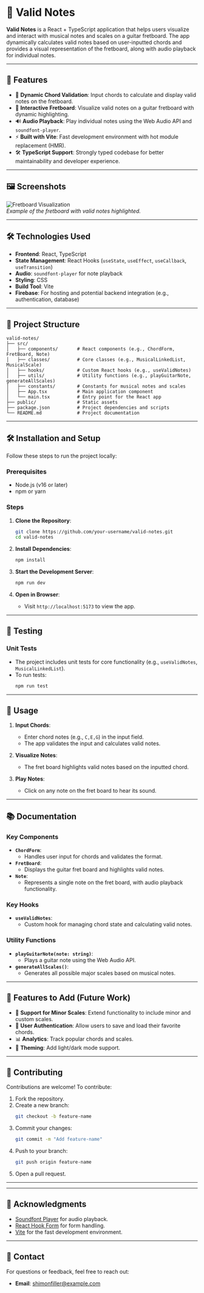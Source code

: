 # 🎸 Valid Notes

**Valid Notes** is a React + TypeScript application that helps users visualize and interact with musical notes and scales on a guitar fretboard. The app dynamically calculates valid notes based on user-inputted chords and provides a visual representation of the fretboard, along with audio playback for individual notes.

---

## 🚀 Features

- 🎼 **Dynamic Chord Validation**: Input chords to calculate and display valid notes on the fretboard.
- 🎸 **Interactive Fretboard**: Visualize valid notes on a guitar fretboard with dynamic highlighting.
- 🔊 **Audio Playback**: Play individual notes using the Web Audio API and `soundfont-player`.
- ⚡ **Built with Vite**: Fast development environment with hot module replacement (HMR).
- 🛠️ **TypeScript Support**: Strongly typed codebase for better maintainability and developer experience.

---

## 🖼️ Screenshots

![Fretboard Visualization](https://via.placeholder.com/800x400?text=Fretboard+Visualization)  
_Example of the fretboard with valid notes highlighted._

---

## 🛠️ Technologies Used

- **Frontend**: React, TypeScript
- **State Management**: React Hooks (`useState`, `useEffect`, `useCallback`, `useTransition`)
- **Audio**: `soundfont-player` for note playback
- **Styling**: CSS
- **Build Tool**: Vite
- **Firebase**: For hosting and potential backend integration (e.g., authentication, database)

---

## 📂 Project Structure

```
valid-notes/
├── src/
│   ├── components/       # React components (e.g., ChordForm, FretBoard, Note)
│   ├── classes/          # Core classes (e.g., MusicalLinkedList, MusicalScale)
│   ├── hooks/            # Custom React hooks (e.g., useValidNotes)
│   ├── utils/            # Utility functions (e.g., playGuitarNote, generateAllScales)
│   ├── constants/        # Constants for musical notes and scales
│   ├── App.tsx           # Main application component
│   └── main.tsx          # Entry point for the React app
├── public/               # Static assets
├── package.json          # Project dependencies and scripts
└── README.md             # Project documentation
```

---

## 🛠️ Installation and Setup

Follow these steps to run the project locally:

### Prerequisites

- Node.js (v16 or later)
- npm or yarn

### Steps

1. **Clone the Repository**:

   ```bash
   git clone https://github.com/your-username/valid-notes.git
   cd valid-notes
   ```

2. **Install Dependencies**:

   ```bash
   npm install
   ```

3. **Start the Development Server**:

   ```bash
   npm run dev
   ```

4. **Open in Browser**:
   - Visit `http://localhost:5173` to view the app.

---

## 🧪 Testing

### Unit Tests

- The project includes unit tests for core functionality (e.g., `useValidNotes`, `MusicalLinkedList`).
- To run tests:
  ```bash
  npm run test
  ```

---

## 📖 Usage

1. **Input Chords**:

   - Enter chord notes (e.g., `C,E,G`) in the input field.
   - The app validates the input and calculates valid notes.

2. **Visualize Notes**:

   - The fret board highlights valid notes based on the inputted chord.

3. **Play Notes**:
   - Click on any note on the fret board to hear its sound.

---

## 📚 Documentation

### Key Components

- **`ChordForm`**:
  - Handles user input for chords and validates the format.
- **`FretBoard`**:
  - Displays the guitar fret board and highlights valid notes.
- **`Note`**:
  - Represents a single note on the fret board, with audio playback functionality.

### Key Hooks

- **`useValidNotes`**:
  - Custom hook for managing chord state and calculating valid notes.

### Utility Functions

- **`playGuitarNote(note: string)`**:
  - Plays a guitar note using the Web Audio API.
- **`generateAllScales()`**:
  - Generates all possible major scales based on musical notes.

---

## 🌟 Features to Add (Future Work)

- 🎵 **Support for Minor Scales**: Extend functionality to include minor and custom scales.
- 🎤 **User Authentication**: Allow users to save and load their favorite chords.
- 📊 **Analytics**: Track popular chords and scales.
- 🎨 **Theming**: Add light/dark mode support.

---

## 🤝 Contributing

Contributions are welcome! To contribute:

1. Fork the repository.
2. Create a new branch:
   ```bash
   git checkout -b feature-name
   ```
3. Commit your changes:
   ```bash
   git commit -m "Add feature-name"
   ```
4. Push to your branch:
   ```bash
   git push origin feature-name
   ```
5. Open a pull request.

---

---

## 🙌 Acknowledgments

- [Soundfont Player](https://github.com/danigb/soundfont-player) for audio playback.
- [React Hook Form](https://react-hook-form.com/) for form handling.
- [Vite](https://vitejs.dev/) for the fast development environment.

---

## 📧 Contact

For questions or feedback, feel free to reach out:

- **Email**: shimonfiller@example.com

